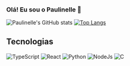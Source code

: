 ### Olá! Eu sou o Paulinelle 👋

![Paulinelle's GitHub stats](https://github-readme-stats.vercel.app/api?username=Paulinellejr&show_icons=true&theme=tokyonight)
[![Top Langs](https://github-readme-stats.vercel.app/api/top-langs/?username=Paulinellejr&layout=pie&theme=tokyonight)](https://github.com/Paulinellejr/github-readme-stats)
## Tecnologias
<div>
  <img align="center" alt="TypeScript" src="https://img.shields.io/badge/TypeScript-007ACC?style=for-the-badge&logo=typescript&logoColor=white"/>
  <img align="center" alt="React" src="https://img.shields.io/badge/React-20232A?style=for-the-badge&logo=react&logoColor=61DAFB"/>
  <img align="center" alt="Python" src="https://img.shields.io/badge/Python-14354C?style=for-the-badge&logo=python&logoColor=yellow"/>
  <img align="center" alt="NodeJs" src="https://img.shields.io/badge/Node.js-43853D?style=for-the-badge&logo=node.js&logoColor=white"/>
  <img align="center" alt="C" src="https://img.shields.io/badge/C-00599C?style=for-the-badge&logo=c&logoColor=white"/>
</div>
